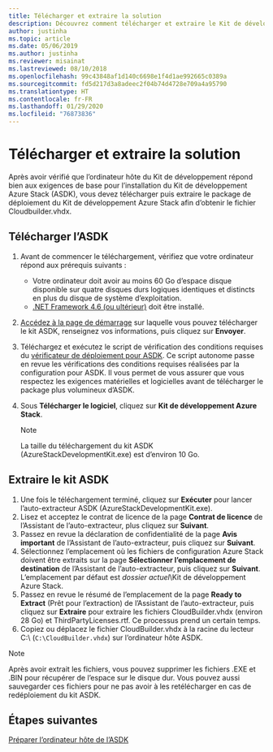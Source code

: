 ```yaml
---
title: Télécharger et extraire la solution
description: Découvrez comment télécharger et extraire le Kit de développement Azure Stack (ASDK).
author: justinha
ms.topic: article
ms.date: 05/06/2019
ms.author: justinha
ms.reviewer: misainat
ms.lastreviewed: 08/10/2018
ms.openlocfilehash: 99c43848af1d140c6698e1f4d1ae992665c0389a
ms.sourcegitcommit: fd5d217d3a8adeec2f04b74d4728e709a4a95790
ms.translationtype: HT
ms.contentlocale: fr-FR
ms.lasthandoff: 01/29/2020
ms.locfileid: "76873836"
---
```

# <a name="download-and-extract-the-asdk"></a>Télécharger et extraire la solution
Après avoir vérifié que l’ordinateur hôte du Kit de développement répond bien aux exigences de base pour l’installation du Kit de développement Azure Stack (ASDK), vous devez télécharger puis extraire le package de déploiement du Kit de développement Azure Stack afin d’obtenir le fichier Cloudbuilder.vhdx.

## <a name="download-the-asdk"></a>Télécharger l’ASDK
1. Avant de commencer le téléchargement, vérifiez que votre ordinateur répond aux prérequis suivants :

   - Votre ordinateur doit avoir au moins 60 Go d’espace disque disponible sur quatre disques durs logiques identiques et distincts en plus du disque de système d’exploitation.
   - [.NET Framework 4.6 (ou ultérieur)](https://dotnet.microsoft.com/download/dotnet-framework-runtime/net46) doit être installé.

2. [Accédez à la page de démarrage](https://azure.microsoft.com/overview/azure-stack/try/?v=try) sur laquelle vous pouvez télécharger le kit ASDK, renseignez vos informations, puis cliquez sur **Envoyer**.
3. Téléchargez et exécutez le script de vérification des conditions requises du [vérificateur de déploiement pour ASDK](https://go.microsoft.com/fwlink/?LinkId=828735&clcid=0x409). Ce script autonome passe en revue les vérifications des conditions requises réalisées par la configuration pour ASDK. Il vous permet de vous assurer que vous respectez les exigences matérielles et logicielles avant de télécharger le package plus volumineux d’ASDK.
4. Sous **Télécharger le logiciel**, cliquez sur **Kit de développement Azure Stack**.

   > [!NOTE]
   > La taille du téléchargement du kit ASDK (AzureStackDevelopmentKit.exe) est d’environ 10 Go.

## <a name="extract-the-asdk"></a>Extraire le kit ASDK
1. Une fois le téléchargement terminé, cliquez sur **Exécuter** pour lancer l’auto-extracteur ASDK (AzureStackDevelopmentKit.exe).
2. Lisez et acceptez le contrat de licence de la page **Contrat de licence** de l’Assistant de l’auto-extracteur, plus cliquez sur **Suivant**.
3. Passez en revue la déclaration de confidentialité de la page **Avis important** de l’Assistant de l’auto-extracteur, puis cliquez sur **Suivant**.
4. Sélectionnez l’emplacement où les fichiers de configuration Azure Stack doivent être extraits sur la page **Sélectionner l’emplacement de destination** de l’Assistant de l’auto-extracteur, puis cliquez sur **Suivant**. L’emplacement par défaut est *dossier actuel*\Kit de développement Azure Stack. 
5. Passez en revue le résumé de l’emplacement de la page **Ready to Extract** (Prêt pour l’extraction) de l’Assistant de l’auto-extracteur, puis cliquez sur **Extraire** pour extraire les fichiers CloudBuilder.vhdx (environ 28 Go) et ThirdPartyLicenses.rtf. Ce processus prend un certain temps.
6. Copiez ou déplacez le fichier CloudBuilder.vhdx à la racine du lecteur C:\ (`C:\CloudBuilder.vhdx`) sur l’ordinateur hôte ASDK.

> [!NOTE]
> Après avoir extrait les fichiers, vous pouvez supprimer les fichiers .EXE et .BIN pour récupérer de l’espace sur le disque dur. Vous pouvez aussi sauvegarder ces fichiers pour ne pas avoir à les retélécharger en cas de redéploiement du kit ASDK.


## <a name="next-steps"></a>Étapes suivantes
[Préparer l’ordinateur hôte de l’ASDK](asdk-prepare-host.md)